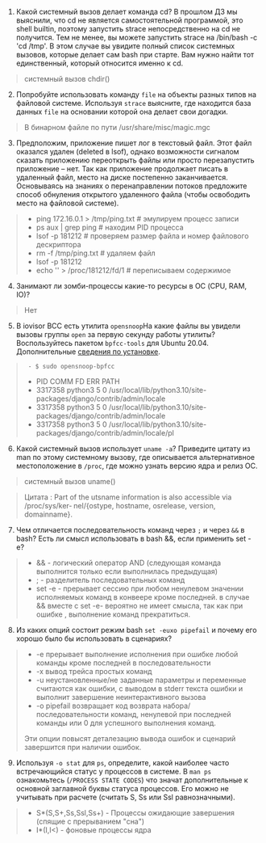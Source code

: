 1.	Какой системный вызов делает команда cd? В прошлом ДЗ мы выяснили, что cd не является самостоятельной программой, это shell builtin, поэтому запустить strace непосредственно на cd не получится. Тем не менее, вы можете запустить strace на /bin/bash -c 'cd /tmp'. В этом случае вы увидите полный список системных вызовов, которые делает сам bash при старте. Вам нужно найти тот единственный, который относится именно к cd.

> системный вызов chdir()

2. Попробуйте использовать команду `file` на объекты разных типов на файловой системе. Используя `strace` выясните, где находится база данных `file` на основании которой она делает свои догадки.

> В бинарном файле по пути /usr/share/misc/magic.mgc

3.  Предположим, приложение пишет лог в текстовый файл. Этот файл оказался удален (deleted в lsof), однако возможности сигналом сказать приложению переоткрыть файлы или просто перезапустить приложение – нет. Так как приложение продолжает писать в удаленный файл, место на диске постепенно заканчивается. Основываясь на знаниях о перенаправлении потоков предложите способ обнуления открытого удаленного файла (чтобы освободить место на файловой системе).

> 
>  - ping 172.16.0.1 > /tmp/ping.txt  # эмулируем процесс записи
>  - ps aux | grep ping   # находим PID процесса
>  - lsof -p 181212  # проверяем размер файла и номер файлового дескриптора
>  - rm -f /tmp/ping.txt  # удаляем файл
>  - lsof -p 181212  
>  - echo '' > /proc/181212/fd/1 # переписываем содержимое 

4. Занимают ли зомби-процессы какие-то ресурсы в ОС (CPU, RAM, IO)?

> Нет 

5. В iovisor BCC есть утилита `opensnoop`На какие файлы вы увидели вызовы группы `open` за первую секунду работы утилиты? Воспользуйтесь пакетом `bpfcc-tools` для Ubuntu 20.04. Дополнительные [сведения по установке](https://github.com/iovisor/bcc/blob/master/INSTALL.md).

>      - $ sudo opensnoop-bpfcc
>   - PID    COMM               FD ERR PATH
>   - 3317358 python3             5   0 /usr/local/lib/python3.10/site-packages/django/contrib/admin/locale
>   - 3317358 python3             5   0 /usr/local/lib/python3.10/site-packages/django/contrib/admin/locale
>   - 3317358 python3             5   0 /usr/local/lib/python3.10/site-packages/django/contrib/admin/locale/pl
    

6.   Какой системный вызов использует  `uname -a`? Приведите цитату из man по этому системному вызову, где описывается альтернативное местоположение в  `/proc`, где можно узнать версию ядра и релиз ОС.

>системный вызов uname()

>Цитата :
>     Part of the utsname information is also accessible  via  /proc/sys/ker‐
>       nel/{ostype, hostname, osrelease, version, domainname}.


7.   Чем отличается последовательность команд через  `;`  и через  `&&`  в bash? Есть ли смысл использовать в bash &&, если применить set -e?

> - && -  логический оператор AND (следующая команда выполнится только если выполнилась предыдущая)
> - ;  - разделитель последовательных команд
> - set -e - прерывает сессию при любом ненулевом значении исполняемых команд в конвеере кроме последней.
> в случае &&  вместе с set -e- вероятно не имеет смысла, так как при ошибке , выполнение команд прекратиться.

8.   Из каких опций состоит режим bash  `set -euxo pipefail`  и почему его хорошо было бы использовать в сценариях?

> - -e прерывает выполнение исполнения при ошибке любой команды кроме последней в последовательности 
> - -x вывод трейса простых команд 
> - -u неустановленные/не заданные параметры и переменные считаются как ошибки, с выводом в stderr текста ошибки и выполнит завершение неинтерактивного вызова
> - -o pipefail возвращает код возврата набора/последовательности команд, ненулевой при последней команды или 0 для успешного выполнения команд.
> 
> Эти опции повысят деталезацию вывода ошибок
> и сценарий завершится при наличии ошибок.

 9.   Используя  `-o stat`  для  `ps`, определите, какой наиболее часто встречающийся статус у процессов в системе. В  `man ps`  ознакомьтесь (`/PROCESS STATE CODES`) что значат дополнительные к основной заглавной буквы статуса процессов. Его можно не учитывать при расчете (считать S, Ss или Ssl равнозначными).

> - S*(S,S+,Ss,Ssl,Ss+) - Процессы ожидающие завершения (спящие с прерыванием "сна")
> - I*(I,I<) - фоновые процессы ядра

